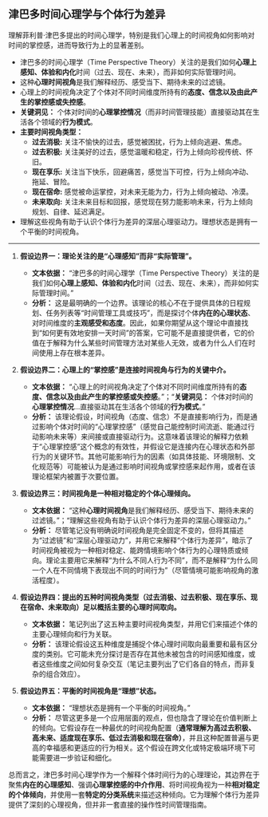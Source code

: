 ## 津巴多时间心理学与个体行为差异

理解菲利普·津巴多提出的时间心理学，特别是我们心理上的时间视角如何影响对时间的掌控感，进而导致行为上的显著差别。

*   津巴多的时间心理学（Time Perspective Theory）关注的是我们如何**心理上感知、体验和内化**时间（过去、现在、未来），而非如何实际管理时间。
*   这种**心理时间视角**是我们解释经历、感受当下、期待未来的过滤镜。
*   心理上的时间视角决定了个体对不同时间维度所持有的**态度、信念以及由此产生的掌控感或失控感**。
*   **关键洞见：** 个体对时间的**心理掌控情况**（而非时间管理技能）直接驱动其在生活各个领域的**行为模式**。
*   **主要时间视角类型：**
    *   **过去消极:** 关注不愉快的过去，感觉被困扰，行为上倾向逃避、焦虑。
    *   **过去积极:** 关注美好的过去，感觉温暖和稳定，行为上倾向珍视传统、怀旧。
    *   **现在享乐:** 关注当下快乐，回避痛苦，感觉当下可控，行为上倾向冲动、拖延、冒险。
    *   **现在宿命:** 感觉被命运掌控，对未来无能为力，行为上倾向被动、冷漠。
    *   **未来取向:** 关注未来目标和回报，感觉现在努力能影响未来，行为上倾向规划、自律、延迟满足。
*   理解这些视角有助于认识个体行为差异的深层心理驱动力。理想状态是拥有一个平衡的时间视角。

---


1.  **假设边界一：理论关注的是“心理感知”而非“实际管理”。**
    *   **文本依据：** “津巴多的时间心理学（Time Perspective Theory）关注的是我们如何**心理上感知、体验和内化**时间（过去、现在、未来），而非如何实际管理时间。”
    *   **分析：** 这是最明确的一个边界。该理论的核心不在于提供具体的日程规划、任务列表等“时间管理工具或技巧”，而是探讨个体**内在的心理状态**、对时间维度的**主观感受和态度**。因此，如果你期望从这个理论中直接找到“如何更有效地安排一天时间”的答案，它可能不是直接提供者，它的价值在于解释为什么某些时间管理方法对某些人无效，或者为什么人们在时间使用上存在根本差异。

2.  **假设边界二：心理上的“掌控感”是连接时间视角与行为的关键中介。**
    *   **文本依据：** “心理上的时间视角决定了个体对不同时间维度所持有的**态度、信念以及由此产生的掌控感或失控感**。”；“**关键洞见：** 个体对时间的**心理掌控情况**...直接驱动其在生活各个领域的**行为模式**。”
    *   **分析：** 该理论假设，时间视角（态度、信念）不是直接影响行为，而是通过影响个体对时间的“心理掌控感”（感觉自己能控制时间流逝、能通过行动影响未来等）来间接或直接驱动行为。这意味着该理论的解释力依赖于“心理掌控感”这个概念的有效性，并假设它是连接内在心理状态和外部行为的关键环节。其他可能影响行为的因素（如具体技能、环境限制、文化规范等）可能被认为是通过影响时间视角或掌控感来起作用，或者在该理论框架内被置于次要位置。

3.  **假设边界三：时间视角是一种相对稳定的个体心理倾向。**
    *   **文本依据：** “这种**心理时间视角**是我们解释经历、感受当下、期待未来的过滤镜。”；“理解这些视角有助于认识个体行为差异的深层心理驱动力。”
    *   **分析：** 尽管笔记没有明确说时间视角是完全固定不变的，但将其描述为“过滤镜”和“深层心理驱动力”，并用它来解释“个体行为差异”，暗示了时间视角被视为一种相对稳定、能跨情境影响个体行为的心理特质或倾向。理论主要用它来解释“为什么不同人行为不同”，而不是解释“为什么同一个人在不同情境下表现出不同的时间行为”（尽管情境可能影响视角的激活程度）。

4.  **假设边界四：提出的五种时间视角类型（过去消极、过去积极、现在享乐、现在宿命、未来取向）足以概括主要的心理时间取向。**
    *   **文本依据：** 笔记列出了这五种主要时间视角类型，并用它们来描述个体的主要心理倾向和行为关联。
    *   **分析：** 该理论假设这五种维度是捕捉个体心理时间取向最重要和最有区分度的类别。它可能未充分探讨是否存在其他未被包含的时间感知维度，或者这些维度之间如何复杂交互（笔记主要列出了它们各自的特点，而非复杂的组合效应）。

5.  **假设边界五：平衡的时间视角是“理想”状态。**
    *   **文本依据：** “理想状态是拥有一个平衡的时间视角。”
    *   **分析：** 尽管这更多是一个应用层面的观点，但也隐含了理论在价值判断上的倾向。它假设存在一种最优的时间视角配置（**通常理解为高过去积极、高未来、适度现在享乐、低过去消极和现在宿命）**，并且这种配置普遍与更高的幸福感和更适应的行为相关。这个假设在跨文化或特定极端环境下可能需要进一步验证和细化。

总而言之，津巴多时间心理学作为一个解释个体时间行为的心理理论，其边界在于聚焦**内在的心理感知**、强调**心理掌控感的中介作用**、将时间视角视为一种**相对稳定的个体倾向**，并使用一套**特定的分类系统**来描述这种倾向。它为理解个体行为差异提供了深刻的心理视角，但并非一套直接的操作性时间管理指南。